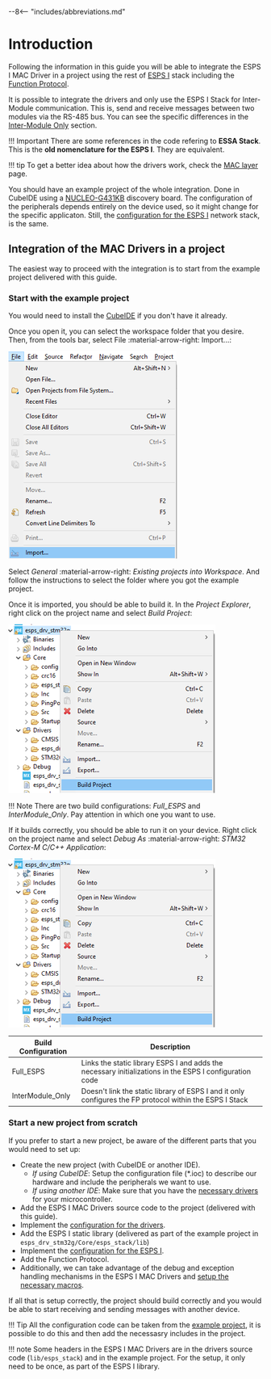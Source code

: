 --8<-- "includes/abbreviations.md"

# Introduction

Following the information in this guide you will be able to integrate the ESPS I MAC Driver in a project using the rest of [ESPS I](int_esps_i_stack.md) stack including the [Function Protocol](int_function_protocol.md).

It is possible to integrate the drivers and only use the ESPS I Stack for Inter-Module communication. This is, send and receive messages between two modules via the RS-485 bus. You can see the specific differences in the [Inter-Module Only](../im_only/im_introduction.md) section.

!!! Important
    There are some references in the code refering to **ESSA Stack**. This is the **old nomenclature for the ESPS I**. They are equivalent.

!!! tip
    To get a better idea about how the drivers work, check the [MAC layer](../mac_layer/mac_introduction.md) page.

You should have an example project of the whole integration. Done in CubeIDE using a [NUCLEO-G431KB](https://www.st.com/en/evaluation-tools/nucleo-g431kb.html) discovery board. The configuration of the peripherals depends entirely on the device used, so it might change for the specific applicaton. Still, the [configuration for the ESPS I](int_esps_i_stack.md) network stack, is the same.

## Integration of the MAC Drivers in a project

The easiest way to proceed with the integration is to start from the example project delivered with this guide.

### Start with the example project

You would need to install the [CubeIDE](https://www.st.com/en/development-tools/stm32cubeide.html) if you don't have it already.

Once you open it, you can select the workspace folder that you desire. Then, from the tools bar, select File :material-arrow-right: Import...:

![](../assets/img/int_cubeide_file_import.png)

Select *General* :material-arrow-right: *Existing projects into Workspace*. And follow the instructions to select the folder where you got the example project.

Once it is imported, you should be able to build it. In the *Project Explorer*, right click on the project name and select *Build Project*:

![](../assets/img/int_cubeide_build.png)

!!! Note
    There are two build configurations: *Full_ESPS* and *InterModule_Only*. Pay attention in which one you want to use.

If it builds correctly, you should be able to run it on your device. Right click on the project name and select *Debug As* :material-arrow-right: *STM32 Cortex-M C/C++ Application*:

![](../assets/img/int_cubeide_build.png)

| Build Configuration   | Description |
|-----------------------|-------------|
| Full_ESPS             | Links the static library ESPS I and adds the necessary initializations in the ESPS I configuration code |
| InterModule_Only      | Doesn't link the static library of ESPS I and it only configures the FP protocol within the ESPS I Stack |

### Start a new project from scratch

If you prefer to start a new project, be aware of the different parts that you would need to set up:

- Create the new project (with CubeIDE or another IDE).
    - *If using CubeIDE*: Setup the configuration file (*.ioc) to describe our hardware and include the peripherals we want to use.
    - *If using another IDE*: Make sure that you have the [necessary drivers](int_configuration.md#hal-drivers) for your microcontroller.
- Add the ESPS I MAC Drivers source code to the project (delivered with this guide).
- Implement the [configuration for the drivers](int_configuration.md).
- Add the ESPS I static library (delivered as part of the example project in `esps_drv_stm32g/Core/esps_stack/lib`)
- Implement the [configuration for the ESPS I](int_esps_i_stack.md).
- Add the Function Protocol.
- Additionally, we can take advantage of the debug and exception handling mechanisms in the ESPS I MAC Drivers and [setup the necessary macros](int_debug_trace.md).

If all that is setup correctly, the project should build correctly and you would be able to start receiving and sending messages with another device.

!!! Tip
    All the configuration code can be taken from the [example project](int_dir_structure.md#stm32cubeide-project-structure), it is possible to do this and then add the necessasry includes in the project.

!!! note
    Some headers in the ESPS I MAC Drivers are in the drivers source code (`lib/esps_stack`) and in the example project. For the setup, it only need to be once, as part of the ESPS I library.
